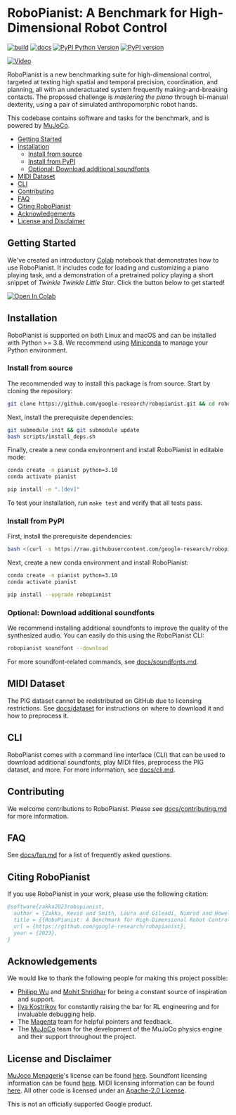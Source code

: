 # RoboPianist: A Benchmark for High-Dimensional Robot Control

[![build][tests-badge]][tests]
[![docs][docs-badge]][docs]
[![PyPI Python Version][pypi-versions-badge]][pypi]
[![PyPI version][pypi-badge]][pypi]

[tests-badge]: https://github.com/google-research/robopianist/actions/workflows/ci.yml/badge.svg
[docs-badge]: https://github.com/google-research/robopianist/actions/workflows/docs.yml/badge.svg
[tests]: https://github.com/google-research/robopianist/actions/workflows/ci.yml
[docs]: https://google-research.github.io/robopianist/
[pypi-versions-badge]: https://img.shields.io/pypi/pyversions/robopianist
[pypi-badge]: https://badge.fury.io/py/robopianist.svg
[pypi]: https://pypi.org/project/robopianist/

[![Video](http://img.youtube.com/vi/VBFn_Gg0yD8/hqdefault.jpg)](https://youtu.be/VBFn_Gg0yD8)

RoboPianist is a new benchmarking suite for high-dimensional control, targeted at testing high spatial and temporal precision, coordination, and planning, all with an underactuated system frequently making-and-breaking contacts. The proposed challenge is *mastering the piano* through bi-manual dexterity, using a pair of simulated anthropomorphic robot hands.

This codebase contains software and tasks for the benchmark, and is powered by [MuJoCo](https://mujoco.org/).

- [Getting Started](#getting-started)
- [Installation](#installation)
  - [Install from source](#install-from-source)
  - [Install from PyPI](#install-from-pypi)
  - [Optional: Download additional soundfonts](#optional-download-additional-soundfonts)
- [MIDI Dataset](#midi-dataset)
- [CLI](#cli)
- [Contributing](#contributing)
- [FAQ](#faq)
- [Citing RoboPianist](#citing-robopianist)
- [Acknowledgements](#acknowledgements)
- [License and Disclaimer](#license-and-disclaimer)

## Getting Started

We've created an introductory [Colab](https://colab.research.google.com/github/google-research/robopianist/blob/main/tutorial.ipynb) notebook that demonstrates how to use RoboPianist. It includes code for loading and customizing a piano playing task, and a demonstration of a pretrained policy playing a short snippet of *Twinkle Twinkle Little Star*. Click the button below to get started!

[![Open In Colab](https://colab.research.google.com/assets/colab-badge.svg)](https://colab.research.google.com/github/google-research/robopianist/blob/main/tutorial.ipynb)

## Installation

RoboPianist is supported on both Linux and macOS and can be installed with Python >= 3.8. We recommend using [Miniconda](https://docs.conda.io/en/latest/miniconda.html) to manage your Python environment.

### Install from source

The recommended way to install this package is from source. Start by cloning the repository:

```bash
git clone https://github.com/google-research/robopianist.git && cd robopianist
```

Next, install the prerequisite dependencies:

```bash
git submodule init && git submodule update
bash scripts/install_deps.sh
```

Finally, create a new conda environment and install RoboPianist in editable mode:

```bash
conda create -n pianist python=3.10
conda activate pianist

pip install -e ".[dev]"
```

To test your installation, run `make test` and verify that all tests pass.

### Install from PyPI

First, install the prerequisite dependencies:

```bash
bash <(curl -s https://raw.githubusercontent.com/google-research/robopianist/main/scripts/install_deps.sh) --no-soundfonts
```

Next, create a new conda environment and install RoboPianist:

```bash
conda create -n pianist python=3.10
conda activate pianist

pip install --upgrade robopianist
```

### Optional: Download additional soundfonts

We recommend installing additional soundfonts to improve the quality of the synthesized audio. You can easily do this using the RoboPianist CLI:

```bash
robopianist soundfont --download
```

For more soundfont-related commands, see [docs/soundfonts.md](docs/soundfonts.md).

## MIDI Dataset

The PIG dataset cannot be redistributed on GitHub due to licensing restrictions. See [docs/dataset](docs/dataset.md) for instructions on where to download it and how to preprocess it.

## CLI

RoboPianist comes with a command line interface (CLI) that can be used to download additional soundfonts, play MIDI files, preprocess the PIG dataset, and more. For more information, see [docs/cli.md](docs/cli.md).

## Contributing

We welcome contributions to RoboPianist. Please see [docs/contributing.md](docs/contributing.md) for more information.

## FAQ

See [docs/faq.md](docs/faq.md) for a list of frequently asked questions.

## Citing RoboPianist

If you use RoboPianist in your work, please use the following citation:

```bibtex
@software{zakka2023robopianist,
  author = {Zakka, Kevin and Smith, Laura and Gileadi, Nimrod and Howell, Taylor and Peng, Xue Bin and Singh, Sumeet and Tassa, Yuval and Florence, Pete and Zeng, Andy and Abbeel, Pieter},
  title = {{RoboPianist: A Benchmark for High-Dimensional Robot Control}},
  url = {https://github.com/google-research/robopianist},
  year = {2023},
}
```

## Acknowledgements

We would like to thank the following people for making this project possible:

- [Philipp Wu](https://www.linkedin.com/in/wuphilipp/) and [Mohit Shridhar](https://mohitshridhar.com/) for being a constant source of inspiration and support.
- [Ilya Kostrikov](https://www.kostrikov.xyz/) for constantly raising the bar for RL engineering and for invaluable debugging help.
- The [Magenta](https://magenta.tensorflow.org/) team for helpful pointers and feedback.
- The [MuJoCo](https://mujoco.org/) team for the development of the MuJoCo physics engine and their support throughout the project.

## License and Disclaimer

[MuJoco Menagerie](https://github.com/deepmind/mujoco_menagerie)'s license can be found [here](https://github.com/deepmind/mujoco_menagerie/blob/main/LICENSE). Soundfont licensing information can be found [here](docs/soundfonts.md). MIDI licensing information can be found [here](docs/dataset). All other code is licensed under an [Apache-2.0 License](LICENSE).

This is not an officially supported Google product.
